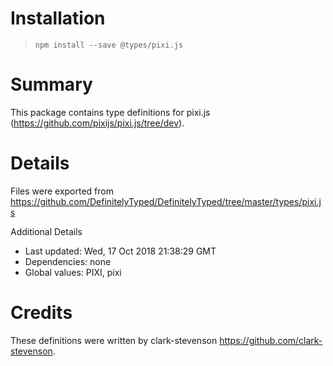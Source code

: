 # Installation
> `npm install --save @types/pixi.js`

# Summary
This package contains type definitions for pixi.js (https://github.com/pixijs/pixi.js/tree/dev).

# Details
Files were exported from https://github.com/DefinitelyTyped/DefinitelyTyped/tree/master/types/pixi.js

Additional Details
 * Last updated: Wed, 17 Oct 2018 21:38:29 GMT
 * Dependencies: none
 * Global values: PIXI, pixi

# Credits
These definitions were written by clark-stevenson <https://github.com/clark-stevenson>.
